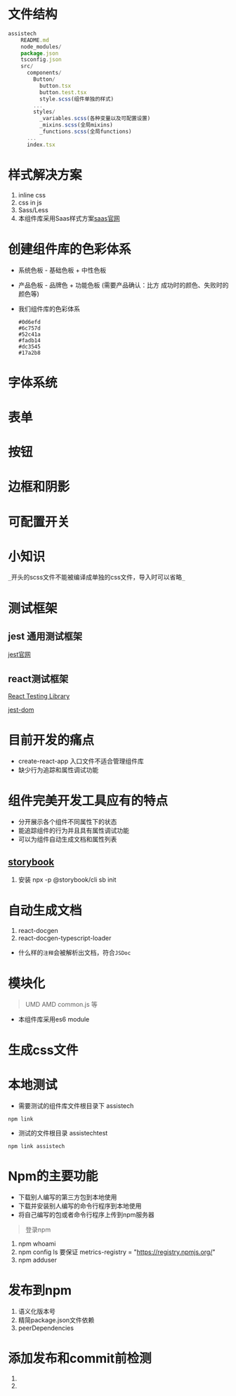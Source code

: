 
# 文件结构


```js
assistech
    README.md
    node_modules/
    package.json
    tsconfig.json
    src/  
      components/
        Button/
          button.tsx
          button.test.tsx
          style.scss(组件单独的样式)
        ...
        styles/
          _variables.scss(各种变量以及可配置设置)
          _mixins.scss(全局mixins)
          _functions.scss(全局functions)
      ...
      index.tsx
```
  

# 样式解决方案
  1. inline css
  2. css in js
  3. Sass/Less
  4. 本组件库采用Saas样式方案[saas官网](https://sass-lang.com/)

  
# 创建组件库的色彩体系

  + 系统色板 - 基础色板 + 中性色板
  + 产品色板 - 品牌色 + 功能色板 (需要产品确认：比方 成功时的颜色、失败时的颜色等)

  + 我们组件库的色彩体系
    ```
    #0d6efd
    #6c757d
    #52c41a
    #fadb14
    #dc3545
    #17a2b8
    ```
# 字体系统

# 表单

# 按钮

# 边框和阴影

# 可配置开关

# 小知识

`_`开头的scss文件不能被编译成单独的css文件，导入时可以省略`_`

# 测试框架 

## jest 通用测试框架

[jest官网](https://jestjs.io/)

## react测试框架

[React Testing Library](https://testing-library.com/docs/react-testing-library/intro)

[jest-dom](https://github.com/testing-library/jest-dom)

# 目前开发的痛点

+ create-react-app 入口文件不适合管理组件库
+ 缺少行为追踪和属性调试功能

# 组件完美开发工具应有的特点

+ 分开展示各个组件不同属性下的状态
+ 能追踪组件的行为并且具有属性调试功能
+ 可以为组件自动生成文档和属性列表

## [storybook](https://storybook.js.org/)

1. 安装 npx -p @storybook/cli sb init


# 自动生成文档

1. react-docgen
2. react-docgen-typescript-loader

+ 什么样的`注释`会被解析出文档，符合`JSDoc`


# 模块化

> UMD AMD common.js 等

+ 本组件库采用es6 module

# 生成css文件

# 本地测试

+ 需要测试的组件库文件根目录下  assistech
```
npm link

```

+ 测试的文件根目录  assistechtest

```
npm link assistech

```

# Npm的主要功能

+ 下载别人编写的第三方包到本地使用
+ 下载并安装别人编写的命令行程序到本地使用
+ 将自己编写的包或者命令行程序上传到npm服务器

> 登录npm

1. npm whoami
2. npm config ls 要保证 metrics-registry = "https://registry.npmjs.org/"
3. npm adduser

# 发布到npm

1. 语义化版本号
2. 精简package.json文件依赖
3. peerDependencies

# 添加发布和commit前检测

1. 
2. 